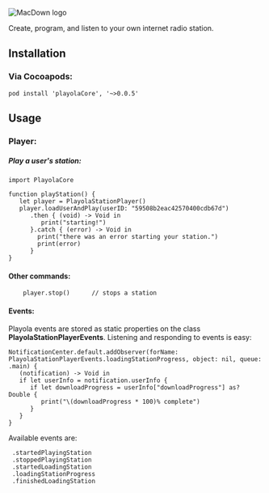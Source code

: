 ![MacDown logo](http://static.playola.fm/playolaLogoWithName.png)

Create, program, and listen to your own internet radio station.

## Installation

### Via Cocoapods:
```
pod install 'playolaCore', '~>0.0.5'
```

## Usage
### Player:
##### Play a user's station:
```
import PlayolaCore

function playStation() {
   let player = PlayolaStationPlayer()
   player.loadUserAndPlay(userID: "59508b2eac42570400cdb67d")
      .then { (void) -> Void in
         print("starting!")
      }.catch { (error) -> Void in
        print("there was an error starting your station.")
        print(error)
      } 
}
```
#### Other commands:
```
	player.stop()      // stops a station
```
#### Events:
Playola events are stored as static properties on the class **PlayolaStationPlayerEvents**.  Listening and responding to events is easy:

```
NotificationCenter.default.addObserver(forName: PlayolaStationPlayerEvents.loadingStationProgress, object: nil, queue: .main) {           
   (notification) -> Void in
   if let userInfo = notification.userInfo {
      if let downloadProgress = userInfo["downloadProgress"] as? Double {
         print("\(downloadProgress * 100)% complete")
      }
   }
}
```
Available events are:

```
 .startedPlayingStation
 .stoppedPlayingStation
 .startedLoadingStation
 .loadingStationProgress
 .finishedLoadingStation 
```